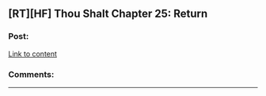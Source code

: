 ## [RT][HF] Thou Shalt Chapter 25: Return

### Post:

[Link to content](https://thoushaltserial.wordpress.com/2019/10/01/chapter-25/)

### Comments:

---

